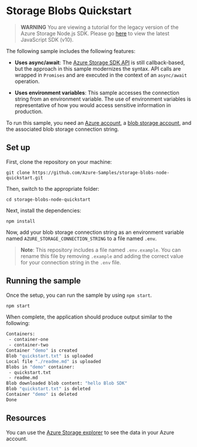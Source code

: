 

# Storage Blobs Quickstart

> **WARNING** 
> You are viewing a tutorial for the legacy version of the Azure Storage Node.js SDK. Please go [here](https://github.com/Azure-Samples/azure-storage-js-v10-quickstart) to view the latest JavaScript SDK (v10).

The following sample includes the following features:

- **Uses async/await**: The [Azure Storage SDK API](https://github.com/Azure/azure-storage-node) is still callback-based, but the approach in this sample modernizes the syntax. API calls are wrapped in `Promises` and are executed in the context of an `async/await` operation.

- **Uses environment variables**: This sample accesses the connection string from an environment variable. The use of environment variables is representative of how you would access sensitive information in production.


To run this sample, you need an [Azure account](https://azure.microsoft.com/free/), a [blob storage account](https://docs.microsoft.com/azure/storage/common/storage-create-storage-account), and the associated blob storage connection string.

## Set up
First, clone the repository on your machine:

    git clone https://github.com/Azure-Samples/storage-blobs-node-quickstart.git

Then, switch to the appropriate folder:

    cd storage-blobs-node-quickstart

Next, install the dependencies:

    npm install

Now, add your blob storage connection string as an environment variable named `AZURE_STORAGE_CONNECTION_STRING` to a file named `.env`.

> **Note**: This repository includes a file named `.env.example`. You can rename this file by removing `.example` and adding the correct value for your connection string in the `.env` file.

## Running the sample

Once the setup, you can run the sample by using `npm start`.

```bash
npm start
```
When complete, the application should produce output similar to the following:

```bash
Containers:
 - container-one
 - container-two
Container "demo" is created
Blob "quickstart.txt" is uploaded
Local file "./readme.md" is uploaded
Blobs in "demo" container:
 - quickstart.txt
 - readme.md
Blob downloaded blob content: "hello Blob SDK"
Blob "quickstart.txt" is deleted
Container "demo" is deleted
Done
```

## Resources

You can use the [Azure Storage explorer](https://azure.microsoft.com/features/storage-explorer/) to see the data in your Azure account.
